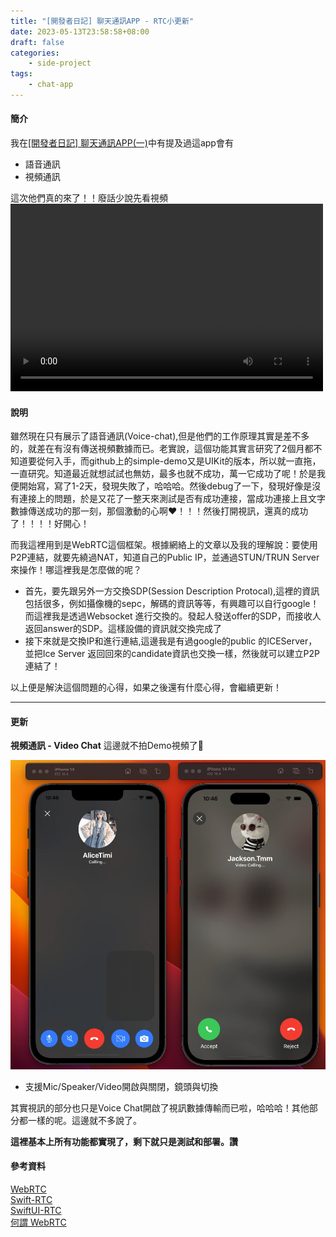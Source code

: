 ```yaml
---
title: "[開發者日記] 聊天通訊APP - RTC小更新"
date: 2023-05-13T23:58:58+08:00
draft: false
categories:
    - side-project 
tags: 
    - chat-app
---
```


#### 簡介
我在[[開發者日記] 聊天通訊APP(一)](/post/chat-app-init)中有提及過這app會有
* 語音通訊
* 視頻通訊

這次他們真的來了！！廢話少說先看視頻  
<video src="/videos/chat-app/voice-chat.mp4" controls="controls" width="500" height="300"></video> 

#### 說明
雖然現在只有展示了語音通訊(Voice-chat),但是他們的工作原理其實是差不多的，就差在有沒有傳送視頻數據而已。老實說，這個功能其實言研究了2個月都不知道要從何入手，而github上的simple-demo又是UIKit的版本，所以就一直拖，一直研究。知道最近就想試試也無妨，最多也就不成功，萬一它成功了呢！於是我便開始寫，寫了1-2天，發現失敗了，哈哈哈。然後debug了一下，發現好像是沒有連接上的問題，於是又花了一整天來測試是否有成功連接，當成功連接上且文字數據傳送成功的那一刻，那個激動的心啊❤️！！！然後打開視訊，還真的成功了！！！！好開心！  

而我這裡用到是WebRTC這個框架。根據網絡上的文章以及我的理解說：要使用P2P連結，就要先繞過NAT，知道自己的Public IP，並通過STUN/TRUN Server來操作！哪這裡我是怎麼做的呢？
* 首先，要先跟另外一方交換SDP(Session Description Protocal),這裡的資訊包括很多，例如攝像機的sepc，解碼的資訊等等，有興趣可以自行google！而這裡我是透過Websocket 進行交換的。發起人發送offer的SDP，而接收人返回answer的SDP。這樣設備的資訊就交換完成了
* 接下來就是交換IP和進行連結,這邊我是有過google的public 的ICEServer，並把Ice Server 返回回來的candidate資訊也交換一樣，然後就可以建立P2P連結了！

以上便是解決這個問題的心得，如果之後還有什麼心得，會繼續更新！

--- 
#### 更新  

**視頻通訊 - Video Chat** 這邊就不拍Demo視頻了🤣

![VideoChat](/imgs-custom/chat-app/video-chat.jpg)
- 支援Mic/Speaker/Video開啟與關閉，鏡頭與切換

其實視訊的部分也只是Voice Chat開啟了視訊數據傳輸而已啦，哈哈哈！其他部分都一樣的呢。這邊就不多說了。

**這裡基本上所有功能都實現了，剩下就只是測試和部署。讚**

#### 參考資料
[WebRTC](https://webrtc.org/)  
[Swift-RTC](https://github.com/stasel/WebRTC-iOS)  
[SwiftUI-RTC](https://github.com/luqigit/WebRTC-iOS-SwiftUI)  
[何謂 WebRTC](https://ithelp.ithome.com.tw/articles/10236998)  
